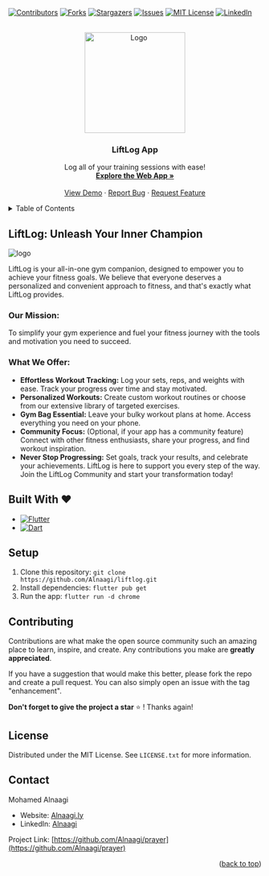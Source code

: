 <!-- Improved compatibility of back to top link: See: https://github.com/othneildrew/Best-README-Template/pull/73 -->

<a name="readme-top"></a>

<!--
*** Thanks for checking out the Best-README-Template. If you have a suggestion
*** that would make this better, please fork the repo and create a pull request
*** or simply open an issue with the tag "enhancement".
*** Don't forget to give the project a star!
*** Thanks again! Now go create something AMAZING! :D
-->

<!-- PROJECT SHIELDS -->
<!--
*** I'm using markdown "reference style" links for readability.
*** Reference links are enclosed in brackets [ ] instead of parentheses ( ).
*** See the bottom of this document for the declaration of the reference variables
*** for contributors-url, forks-url, etc. This is an optional, concise syntax you may use.
*** https://www.markdownguide.org/basic-syntax/#reference-style-links
-->

[![Contributors][contributors-shield]][contributors-url]
[![Forks][forks-shield]][forks-url]
[![Stargazers][stars-shield]][stars-url]
[![Issues][issues-shield]][issues-url]
[![MIT License][license-shield]][license-url]
[![LinkedIn][linkedin-shield]][linkedin-url]

<!-- PROJECT LOGO -->
<br />
<div align="center">
  <a href="https://github.com/Alnaagi/liftlog">
    <img src="images/logo.jpeg" alt="Logo" width="200" height="200">
  </a>

  <h3 align="center">LiftLog App</h3>

  <p align="center">
   Log all of your training sessions with ease!
    <br />
    <a href=""><strong>Explore the Web App »</strong></a>
    <br />
    <br />
    <a href="">View Demo</a>
    ·
    <a href="https://github.com/Alnaagi/liftlog/issues/new?assignees=&labels=bug&projects=&template=bug-report.md">Report Bug</a>
    ·
    <a href="https://github.com/Alnaagi/liftlog/issues/new?assignees=&labels=enhancement&projects=&template=feature-request.md">Request Feature</a>
  </p>
</div>

<!-- TABLE OF CONTENTS -->
<details>
  <summary>Table of Contents</summary>
  <ol>
    <li>
      <a href="#LiftLog:-Unleash-Your-Inner-Champion">About the LiftLog App</a>
    </li>
    <li><a href="#Built-With-<3">Built With ❤️</a></li>
    <li><a href="#Setup">Setup</a></li>
    <li><a href="#contributing">Contributing</a></li>
    <li><a href="#license">License</a></li>
    <li><a href="#contact">Contact</a></li>

  </ol>
</details>

<!-- ABOUT THE PROJECT -->

## LiftLog: Unleash Your Inner Champion

![logo](images/logo.jpg)

LiftLog is your all-in-one gym companion, designed to empower you to achieve your fitness goals. We believe that everyone deserves a personalized and convenient approach to fitness, and that's exactly what LiftLog provides.

### Our Mission:

To simplify your gym experience and fuel your fitness journey with the tools and motivation you need to succeed.

### What We Offer:

- **Effortless Workout Tracking:** Log your sets, reps, and weights with ease. Track your progress over time and stay motivated.
- **Personalized Workouts:** Create custom workout routines or choose from our extensive library of targeted exercises.
- **Gym Bag Essential:** Leave your bulky workout plans at home. Access everything you need on your phone.
- **Community Focus:** (Optional, if your app has a community feature) Connect with other fitness enthusiasts, share your progress, and find workout inspiration.
- **Never Stop Progressing:** Set goals, track your results, and celebrate your achievements. LiftLog is here to support you every step of the way.
  Join the LiftLog Community and start your transformation today!

## Built With ❤️

- [![Flutter][flutter.dev]][Flutter-url]
- [![Dart][dart.dev]][Dart-url]

<!-- <p align="right">(<a href="#readme-top">back to top</a>)</p> -->

<!-- GETTING STARTED -->

## Setup

1. Clone this repository: `git clone https://github.com/Alnaagi/liftlog.git`
2. Install dependencies: `flutter pub get`
3. Run the app: `flutter run -d chrome`

<!-- CONTRIBUTING -->

## Contributing

Contributions are what make the open source community such an amazing place to learn, inspire, and create. Any contributions you make are **greatly appreciated**.

If you have a suggestion that would make this better, please fork the repo and create a pull request. You can also simply open an issue with the tag "enhancement".

**Don't forget to give the project a star** ⭐ ! Thanks again!

<!-- LICENSE -->

## License

Distributed under the MIT License. See `LICENSE.txt` for more information.

<!-- <p align="right">(<a href="#readme-top">back to top</a>)</p> -->

<!-- CONTACT -->

## Contact

Mohamed Alnaagi

- Website: [Alnaagi.ly](https://portfolio-flutter-webapp.web.app/)
- LinkedIn: [Alnaagi](https://www.linkedin.com/in/alnaagi/)

Project Link: [https://github.com/Alnaagi/prayer](https://github.com/Alnaagi/prayer)

<p align="right">(<a href="#readme-top">back to top</a>)</p>

<!-- ACKNOWLEDGMENTS -->

<!-- ## Acknowledgments

Use this space to list resources you find helpful and would like to give credit to. I've included a few of my favorites to kick things off!

- [Choose an Open Source License](https://choosealicense.com)
- [GitHub Emoji Cheat Sheet](https://www.webpagefx.com/tools/emoji-cheat-sheet)
- [Malven's Flexbox Cheatsheet](https://flexbox.malven.co/)
- [Malven's Grid Cheatsheet](https://grid.malven.co/)
- [Img Shields](https://shields.io)
- [GitHub Pages](https://pages.github.com)
- [Font Awesome](https://fontawesome.com)
- [React Icons](https://react-icons.github.io/react-icons/search)

<p align="right">(<a href="#readme-top">back to top</a>)</p> -->

<!-- MARKDOWN LINKS & IMAGES -->
<!-- https://www.markdownguide.org/basic-syntax/#reference-style-links -->

[contributors-shield]: https://img.shields.io/github/contributors/Alnaagi/liftlog.svg?style=for-the-badge
[contributors-url]: https://github.com/Alnaagi/prayer/graphs/contributors
[forks-shield]: https://img.shields.io/github/forks/Alnaagi/liftlog.svg?style=for-the-badge
[forks-url]: https://github.com/Alnaagi/liftlog/network/members
[stars-shield]: https://img.shields.io/github/stars/Alnaagi/liftlog.svg?style=for-the-badge
[stars-url]: https://github.com/Alnaagi/prayer/stargazers
[issues-shield]: https://img.shields.io/github/issues/Alnaagi/liftlog.svg?style=for-the-badge
[issues-url]: https://github.com/Alnaagi/liftlog/issues
[license-shield]: https://img.shields.io/github/license/Alnaagi/liftlog.svg?style=for-the-badge
[license-url]: https://github.com/Alnaagi/liftlog/blob/master/LICENSE.txt
[linkedin-shield]: https://img.shields.io/badge/-LinkedIn-black.svg?style=for-the-badge&logo=linkedin&colorB=555
[linkedin-url]: https://linkedin.com/in/alnaagi
[product-screenshot]: images/screenshot.png
[flutter.dev]: https://img.shields.io/badge/Flutter-blue?style=for-the-badge
[Flutter-url]: https://flutter.dev/
[Dart.dev]: https://img.shields.io/badge/Dart-175786?style=for-the-badge
[Dart-url]: https://dart.dev/
